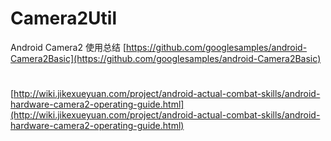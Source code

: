 # Camera2Util
Android Camera2 使用总结
[https://github.com/googlesamples/android-Camera2Basic](https://github.com/googlesamples/android-Camera2Basic)
#
[http://wiki.jikexueyuan.com/project/android-actual-combat-skills/android-hardware-camera2-operating-guide.html](http://wiki.jikexueyuan.com/project/android-actual-combat-skills/android-hardware-camera2-operating-guide.html)

